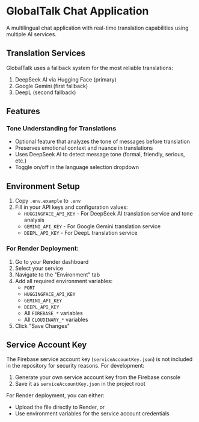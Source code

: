 # GlobalTalk Chat Application

A multilingual chat application with real-time translation capabilities using multiple AI services.

## Translation Services

GlobalTalk uses a fallback system for the most reliable translations:
1. DeepSeek AI via Hugging Face (primary)
2. Google Gemini (first fallback)
3. DeepL (second fallback)

## Features

### Tone Understanding for Translations
- Optional feature that analyzes the tone of messages before translation
- Preserves emotional context and nuance in translations
- Uses DeepSeek AI to detect message tone (formal, friendly, serious, etc.)
- Toggle on/off in the language selection dropdown

## Environment Setup

1. Copy `.env.example` to `.env`
2. Fill in your API keys and configuration values:
   - `HUGGINGFACE_API_KEY` - For DeepSeek AI translation service and tone analysis
   - `GEMINI_API_KEY` - For Google Gemini translation service
   - `DEEPL_API_KEY` - For DeepL translation service

### For Render Deployment:

1. Go to your Render dashboard
2. Select your service
3. Navigate to the "Environment" tab
4. Add all required environment variables:
   - `PORT`
   - `HUGGINGFACE_API_KEY`
   - `GEMINI_API_KEY`
   - `DEEPL_API_KEY`
   - All `FIREBASE_*` variables
   - All `CLOUDINARY_*` variables
5. Click "Save Changes"

## Service Account Key

The Firebase service account key (`serviceAccountKey.json`) is not included in the repository for security reasons. For development:

1. Generate your own service account key from the Firebase console
2. Save it as `serviceAccountKey.json` in the project root

For Render deployment, you can either:
- Upload the file directly to Render, or
- Use environment variables for the service account credentials
